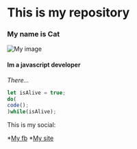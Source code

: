 # This is my repository

### My name is Cat

![My image](https://www.boredpanda.com/blog/wp-content/uploads/2022/07/Cat-Virus-Exe-Funny-Pics-123-62c2f23a1a130__700.jpg)
#### Im a javascript developer 
*There...*
```javascript
let isAlive = true;
do(
code();
)while(isAlive);
```

This is my social:

*[My fb]()
*[My site]()
